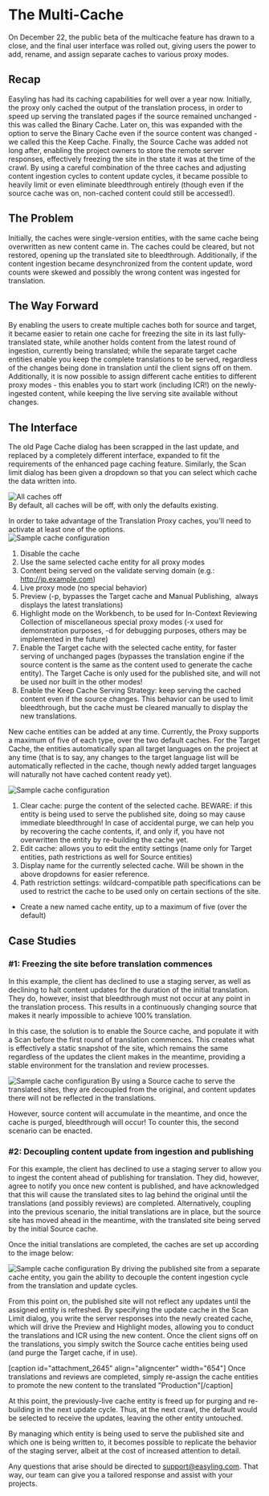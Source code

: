 # The Multi-Cache

On December 22, the public beta of the multicache feature has drawn to a close, and the final user interface was rolled out, giving users the power to add, rename, and assign separate caches to various proxy modes.

## Recap
Easyling has had its caching capabilities for well over a year now. Initially, the proxy only cached the output of the translation process, in order to speed up serving the translated pages if the source remained unchanged - this was called the Binary Cache. Later on, this was expanded with the option to serve the Binary Cache even if the source content was changed - we called this the Keep Cache. Finally, the Source Cache was added not long after, enabling the project owners to store the remote server responses, effectively freezing the site in the state it was at the time of the crawl. By using a careful combination of the three caches and adjusting content ingestion cycles to content update cycles, it became possible to heavily limit or even eliminate bleedthrough entirely (though even if the source cache was on, non-cached content could still be accessed!).

## The Problem
Initially, the caches were single-version entities, with the same cache being overwritten as new content came in. The caches could be cleared, but not restored, opening up the translated site to bleedthrough. Additionally, if the content ingestion became desynchronized from the content update, word counts were skewed and possibly the wrong content was ingested for translation.
## The Way Forward
By enabling the users to create multiple caches both for source and target, it became easier to retain one cache for freezing the site in its last fully-translated state, while another holds content from the latest round of ingestion, currently being translated; while the separate target cache entities enable you keep the complete translations to be served, regardless of the changes being done in translation until the client signs off on them. Additionally, it is now possible to assign different cache entities to different proxy modes - this enables you to start work (including ICR!) on the newly-ingested content, while keeping the live serving site available without changes.
## The Interface
The old Page Cache dialog has been scrapped in the last update, and replaced by a completely different interface, expanded to fit the requirements of the enhanced page caching feature. Similarly, the Scan limit dialog has been given a dropdown so that you can select which cache the data written into.

![All caches off](https://github.com/easyling/public/wiki/img/multicache/caches-off.jpg)    
By default, all caches will be off, with only the defaults existing.

In order to take advantage of the Translation Proxy caches, you'll need to activate at least one of the options.    
![Sample cache configuration](https://github.com/easyling/public/wiki/img/multicache/cache-config.jpg)

1. Disable the cache
1. Use the same selected cache entity for all proxy modes
1. Content being served on the validate serving domain (e.g.: http://jp.example.com)
1. Live proxy mode (no special behavior)
1. Preview (-p, bypasses the Target cache and Manual Publishing,  always displays the latest translations)
1. Highlight mode on the Workbench, to be used for In-Context Reviewing
 Collection of miscellaneous special proxy modes (-x used for demonstration purposes, -d for debugging purposes, others may be implemented in the future)
1. Enable the Target cache with the selected cache entity, for faster serving of unchanged pages (bypasses the translation engine if the source content is the same as the content used to generate the cache entity). The Target Cache is only used for the published site, and will not be used nor built in the other modes!
1. Enable the Keep Cache Serving Strategy: keep serving the cached content even if the source changes. This behavior can be used to limit bleedthrough, but the cache must be cleared manually to display the new translations.

New cache entities can be added at any time. Currently, the Proxy supports a maximum of five of each type, over the two default caches. For the Target Cache, the entities automatically span all target languages on the project at any time (that is to say, any changes to the target language list will be automatically reflected in the cache, though newly added target languages will naturally not have cached content ready yet).

![Sample cache configuration](https://github.com/easyling/public/wiki/img/multicache/new-cache-settings.jpg)

1. Clear cache: purge the content of the selected cache. BEWARE: if this entity is being used to serve the published site, doing so may cause immediate bleedthrough! In case of accidental purge, we can help you by recovering the cache contents, if, and only if, you have not overwritten the entity by re-building the cache yet.
1. Edit cache: allows you to edit the entity settings (name only for Target entities, path restrictions as well for Source entities)
1. Display name for the currently selected cache. Will be shown in the above dropdowns for easier reference.
1. Path restriction settings: wildcard-compatible path specifications can be used to restrict the cache to be used only on certain sections of the site.
- Create a new named cache entity, up to a maximum of five (over the default)

## Case Studies
### \#1: Freezing the site before translation commences
In this example, the client has declined to use a staging server, as well as declining to halt content updates for the duration of the initial translation. They do, however, insist that bleedthrough must not occur at any point in the translation process. This results in a continuously changing source that makes it nearly impossible to achieve 100% translation.

In this case, the solution is to enable the Source cache, and populate it with a Scan before the first round of translation commences. This creates what is effectively a static snapshot of the site, which remains the same regardless of the updates the client makes in the meantime, providing a stable environment for the translation and review processes.

![Sample cache configuration](https://github.com/easyling/public/wiki/img/multicache/update-1.jpg)
By using a Source cache to serve the translated sites, they are decoupled from the original, and content updates there will not be reflected in the translations.

However, source content will accumulate in the meantime, and once the cache is purged, bleedthrough will occur! To counter this, the second scenario can be enacted.

### \#2: Decoupling content update from ingestion and publishing
For this example, the client has declined to use a staging server to allow you to ingest the content ahead of publishing for translation. They did, however, agree to notify you once new content is published, and have acknowledged that this will cause the translated sites to lag behind the original until the translations (and possibly reviews) are completed.
Alternatively, coupling into the previous scenario, the initial translations are in place, but the source site has moved ahead in the meantime, with the translated site being served by the initial Source cache.

Once the initial translations are completed, the caches are set up according to the image below:

![Sample cache configuration](https://github.com/easyling/public/wiki/img/multicache/update-2.jpg)
By driving the published site from a separate cache entity, you gain the ability to decouple the content ingestion cycle from the translation and update cycles.

From this point on, the published site will not reflect any updates until the assigned entity is refreshed. By specifying the update cache in the Scan Limit dialog, you write the server responses into the newly created cache, which will drive the Preview and Highlight modes, allowing you to conduct the translations and ICR using the new content. Once the client signs off on the translations, you simply switch the Source cache entities being used (and purge the Target cache, if in use).

[caption id="attachment_2645" align="aligncenter" width="654"] Once translations and reviews are completed, simply re-assign the cache entities to promote the new content to the translated "Production"[/caption]

At this point, the previously-live cache entity is freed up for purging and re-building in the next update cycle. Thus, at the next crawl, the default would be selected to receive the updates, leaving the other entity untouched.

By managing which entity is being used to serve the published site and which one is being written to, it becomes possible to replicate the behavior of the staging server, albeit at the cost of increased attention to detail.

Any questions that arise should be directed to support@easyling.com. That way, our team can give you a tailored response and assist with your projects.
